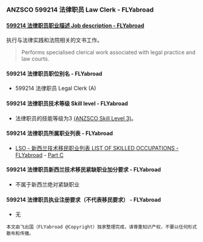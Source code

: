 ### ANZSCO 599214 法律职员 Law Clerk - FLYabroad ###

#### [599214 法律职员职业描述 Job description - FLYabroad](http://www.flyabroadvisa.com/anzsco/5992.html#599214)

执行与法律实践和法院相关的文书工作。

> Performs specialised clerical work associated with legal practice and law courts.

#### 599214 法律职员职位别名 - FLYabroad
 
- 599214 法律职员 Legal Clerk (A)

#### 599214 法律职员技术等级 Skill level - FLYabroad

- 法律职员的技能等级为3 [(ANZSCO Skill Level 3)](http://www.flyabroadvisa.com/anzsco/)。

#### 599214 法律职员所属职业列表 - FLYabroad

- [LSO - 新西兰技术移民职业列表 LIST OF SKILLED OCCUPATIONS - FLYabroad](http://nz.flyabroadvisa.com/lso/) - [Part C](partc)

#### 599214 法律职员新西兰技术移民紧缺职业加分要求 - FLYabroad

- 不属于新西兰绝对紧缺职业

#### 599214 法律职员执业注册要求（不代表移民要求） - FLYabroad

- 无

`本文由飞出国（FLYabroad @Copyright）独家整理完成，请尊重知识产权，不要以任何形式散布和传播。`